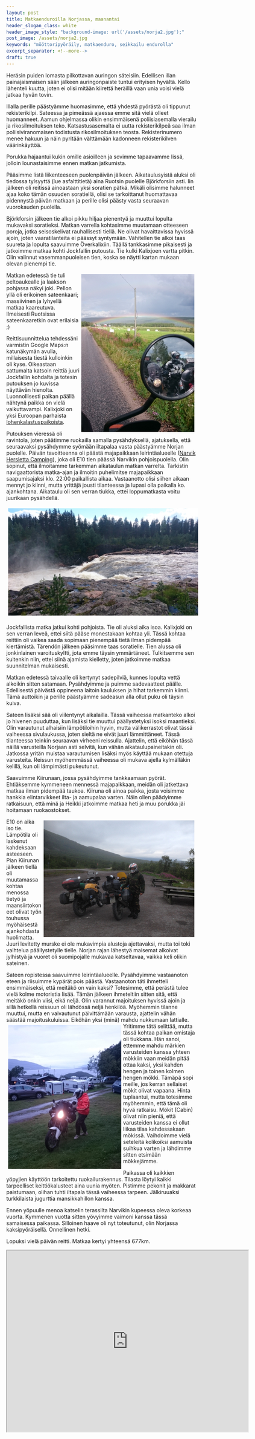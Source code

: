 ```yaml
---
layout: post
title: Matkaenduroilla Norjassa, maanantai
header_slogan_class: white
header_image_style: "background-image: url('/assets/norja2.jpg');"
post_image: /assets/norja2.jpg
keywords: "mööttoripyöräily, matkaenduro, seikkailu endurolla"
excerpt_separator: <!--more-->
draft: true
---
```


Heräsin puiden lomasta pilkottavan auringon säteisiin. Edellisen illan 
painajaismaisen sään jälkeen auringonpaiste tuntui erityisen hyvältä. 
Kello lähenteli kuutta, joten ei olisi mitään kiirettä heräillä vaan 
unia voisi vielä jatkaa hyvän tovin.<!--more-->
 
Illalla perille päästyämme huomasimme, että yhdestä pyörästä oli 
tippunut rekisterikilpi. Sateessa ja pimeässä ajaessa emme sitä vielä 
olleet huomanneet. Aamun ohjelmassa olikin ensimmäisenä poliisiasemalla 
vierailu ja rikosilmoituksen teko. Katsastusasemalta ei uutta 
rekisterikilpeä saa ilman poliisiviranomaisen todistusta 
rikosilmoituksen teosta. Rekisterinumero menee hakuun ja näin pyritään 
välttämään kadonneen rekisterikilven väärinkäyttöä.
 
Porukka hajaantui kukin omille asioilleen ja sovimme tapaavamme Iissä, 
jolloin lounastaisimme ennen matkan jatkumista.
 
Pääsimme Iistä liikenteeseen puolenpäivän jälkeen. Aikataulusyistä 
aluksi oli tiedossa tylsyyttä (lue asfalttitietä) aina Ruotsin puolelle 
Björkforsiin asti. Iin jälkeen oli reitissä ainoastaan yksi soratien 
pätkä. Mikäli olisimme halunneet ajaa koko tämän osuuden soratiellä, 
olisi se tarkoittanut huomattavaa pidennystä päivän matkaan ja perille 
olisi päästy vasta seuraavan vuorokauden puolella.
 
Björkforsin jälkeen tie alkoi pikku hiljaa pienentyä ja muuttui lopulta 
mukavaksi soratieksi. Matkan varrella kohtasimme muutamaan otteeseen 
poroja, jotka seisoskelivat rauhallisesti tiellä. Ne olivat 
havaittavissa hyvissä ajoin, joten vaaratilanteita ei päässyt syntymään. 
Vähitellen tie alkoi taas suureta ja lopulta saavuimme Överkalixiin. 
Täällä tankkasimme pikaisesti ja jatkoimme matkaa kohti Jockfallin 
putousta. Tie kulki Kalixjoen vartta pitkin. Olin valinnut 
vasemmanpuoleisen tien, koska se näytti kartan mukaan olevan pienempi 
tie.

<img src="/assets/norja4.jpg" style="float: right; padding: 5px;" />
 
Matkan edetessä tie tuli peltoaukealle ja laakson pohjassa näkyi joki. 
Pellon yllä oli erikoinen sateenkaari; massiivinen ja lyhyellä matkaa 
kaareutuva. Ilmeisesti Ruotsissa sateenkaaretkin ovat erilaisia ;)

Reittisuunnittelua tehdessäni varmistin Google Maps:n katunäkymän 
avulla, millaisesta tiestä kulloinkin oli kyse. Oikeastaan sattumalta 
katsoin reittiä juuri Jockfallin kohdalta ja totesin putouksen jo 
kuvissa näyttävän hienolta. Luonnollisesti paikan päällä nähtynä paikka 
on vielä vaikuttavampi. Kalixjoki on yksi Euroopan parhaista 
[lohenkalastuspaikoista](http://www.jockfall.com/fi/kalastus/).

Putouksen vieressä oli ravintola, joten päätimme ruokailla samalla 
pysähdyksellä, ajatuksella, että seuraavaksi pysähdymme syömään 
iltapalaa vasta päästyämme Norjan puolelle. Päivän tavoitteenna oli 
päästä majapaikkaan leirintäalueelle
([Narvik Hersletta Camping](http://www.narvikherslettacamping.no/narvik-camping-overnatting-hytte.html)), 
joka oli E10 tien päässä Narvikin pohjoispuolella. Olin sopinut, että 
ilmoitamme tarkemman aikataulun matkan varrelta. Tarkistin 
navigaattorista matka-ajan ja ilmoitin puhelimitse majapaikkaan 
saapumisajaksi klo. 22:00 paikallista aikaa. Vastaanotto olisi siihen 
aikaan mennyt jo kiinni, mutta yrittäjä jousti tilanteessa ja lupasi 
olla paikalla ko. ajankohtana. Aikataulu oli sen verran tiukka, ettei 
loppumatkasta voitu juurikaan pysähdellä.

<img src="/assets/norja5.jpg" style="padding: 5px;" />
 
 
Jockfallista matka jatkui kohti pohjoista. Tie oli aluksi aika isoa. 
Kalixjoki on sen verran leveä, ettei siitä pääse monestakaan kohtaa yli. 
Tässä kohtaa reittiin oli vaikea saada sopimaan pienempää tietä ilman 
pidempää kiertämistä. Tärendön jälkeen pääsimme taas soratielle. Tien 
alussa oli jonkinlainen varoituskyltti, jota emme täysin ymmärtäneet. 
Tulkitsemme sen kuitenkin niin, ettei siinä ajamista kielletty, joten 
jatkoimme matkaa suunnitelman mukaisesti.
 
Matkan edetessä taivaalle oli kertynyt sadepilviä, kunnes lopulta vettä 
alkoikin sitten satamaan. Pysähdyimme ja puimme sadevaatteet päälle. 
Edellisestä päivästä oppineena laitoin kauluksen ja hihat tarkemmin 
kiinni. Tämä auttoikin ja perille päästyämme sadeasun alla ollut puku 
oli täysin kuiva.
 
Sateen lisäksi sää oli viilentynyt aikalailla. Tässä vaiheessa 
matkanteko alkoi jo hivenen puuduttaa, kun lisäksi tie muuttui 
päällystetyksi isoksi maantieksi. Olin varautunut alhaisiin 
lämpötiloihin hyvin, mutta välikerrastot olivat tässä vaiheessa 
sivulaukussa, joten sieltä ne eivät juuri lämmittäneet. Tässä 
tilanteessa teinkin seuraavan virheeni reissulla. Ajattelin, että 
eiköhän tässä näillä varusteilla Norjaan asti selvitä, kun vähän 
aikataulupaineitakin oli. Jatkossa yritän muistaa varautumisen lisäksi 
myös käyttää mukaan otettuja varusteita. Reissun myöhemmässä vaiheessa 
oli mukava ajella kylmälläkin kelillä, kun oli lämpimästi pukeutunut.
 
Saavuimme Kiirunaan, jossa pysähdyimme tankkaamaan pyörät. Ehtiäksemme 
kymmeneen mennessä majapaikkaan, meidän oli jatkettava matkaa ilman 
pidempää taukoa. Kiiruna oli ainoa paikka, josta voisimme hankkia 
elintarvikkeet ilta- ja aamupalaa varten. Näin ollen päädyimme 
ratkaisuun, että minä ja Heikki jatkoimme matkaa heti ja muu porukka jäi 
hoitamaan ruokaostokset.

<img src="/assets/norja7.jpg" style="float: right; padding: 5px;" />
 
E10 on aika iso tie. Lämpötila oli laskenut kahdeksaan asteeseen. Pian 
Kiirunan jälkeen tiellä oli muutamassa kohtaa menossa tietyö ja 
maansiirtokoneet olivat työn touhussa myöhäisestä ajankohdasta 
huolimatta. Juuri levitetty murske ei ole mukavimpia alustoja 
ajettavaksi, mutta toi toki vaihtelua päällystetylle tielle. Norjan 
rajan lähestyä maisemat alkoivat jylhistyä ja vuoret oli suomipojalle 
mukavaa katseltavaa, vaikka keli olikin sateinen.

Sateen ropistessa saavuimme leirintäalueelle. Pysähdyimme vastaanoton 
eteen ja riisuimme kypärät pois päästä. Vastaanoton täti ihmetteli 
ensimmäiseksi, että meitäkö on vain kaksi? Totesimme, että perästä tulee 
vielä kolme motoristia lisää. Tämän jälkeen ihmeteltiin sitten sitä, 
että meitäkö onkin viisi, eikä neljä. Olin varannut majoituksen hyvissä 
ajoin ja sillä hetkellä reissuun oli lähdössä neljä henkilöä. Myöhemmin 
tilanne muuttui, mutta en vaivautunut päivittämään varausta, ajattelin 
vähän säästää majoituskuluissa. Eiköhän yksi (minä) mahdu nukkumaan 
lattialle. <img src="/assets/norja6.jpg" style="float: left;
padding: 5px;" /> Yritimme 
tätä selittää, mutta tässä kohtaa paikan omistaja 
oli tiukkana. Hän sanoi, ettemme mahdu märkien varusteiden kanssa yhteen 
mökkiin vaan meidän pitää ottaa kaksi, yksi kahden hengen ja toinen 
kolmen hengen mökki. Tämäpä sopi meille, jos kerran sellaiset mökit 
olivat vapaana. Hinta tuplaantui, mutta totesimme myöhemmin, että tämä 
oli hyvä ratkaisu. Mökit (Cabin) olivat niin pieniä, että varusteiden 
kanssa ei ollut liikaa tilaa kahdessakaan mökissä. Vaihdoimme vielä 
seteleitä kolikoiksi aamuista suihkua varten ja lähdimme sitten etsimään 
mökkejämme.
 
Paikassa oli kaikkien yöpyjien käyttöön tarkoitettu ruokailurakennus. 
Tilasta löytyi kaikki tarpeelliset keittiökalusteet aina uunia myöten. 
Pistimme pekonit ja makkarat paistumaan, olihan tuhti iltapala tässä 
vaiheessa tarpeen. Jälkiruuaksi turkkilaista jugurttia mansikkahillon 
kanssa.
 
Ennen yöpuulle menoa katselin terassilta Narvikin kupeessa oleva korkeaa 
vuorta. Kymmenen vuotta sitten yövyimme vaimoni kanssa tässä samaisessa 
paikassa. Silloinen haave oli nyt toteutunut, olin Norjassa 
kaksipyöräisellä. Onnellinen hetki.

Lopuksi vielä päivän reitti. Matkaa kertyi yhteensä 677km.

<iframe 
src="https://www.google.com/maps/d/embed?mid=13agDnJZuEDCRSH2CRned1xzugvA" 
width="640" height="480"></iframe>
